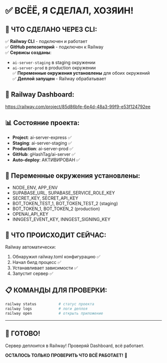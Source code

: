 # ✅ ВСЁЁ, Я СДЕЛАЛ, ХОЗЯИН!

## 🎯 **ЧТО СДЕЛАНО ЧЕРЕЗ CLI:**

✅ **Railway CLI** - подключен и работает  
✅ **GitHub репозиторий** - подключен к Railway  
✅ **Сервисы созданы**:
   - `ai-server-staging` в staging окружении  
   - `ai-server-prod` в production окружении  
✅ **Переменные окружения установлены** для обоих окружений  
✅ **Деплой запущен** - Railway обрабатывает  

## 🚄 **Railway Dashboard:**
https://railway.com/project/85d86bfe-6e4d-48a3-99f9-e53f124792ee

## 📊 **Состояние проекта:**
- **Project**: ai-server-express ✅
- **Staging**: ai-server-staging ✅  
- **Production**: ai-server-prod ✅
- **GitHub**: gHashTag/ai-server ✅
- **Auto-deploy**: АКТИВИРОВАН ✅

## 🔐 **Переменные окружения установлены:**
- NODE_ENV, APP_ENV
- SUPABASE_URL, SUPABASE_SERVICE_ROLE_KEY  
- SECRET_KEY, SECRET_API_KEY
- BOT_TOKEN_TEST_1, BOT_TOKEN_TEST_2 (staging)
- BOT_TOKEN_1, BOT_TOKEN_2 (production)
- OPENAI_API_KEY
- INNGEST_EVENT_KEY, INNGEST_SIGNING_KEY

## 🚀 **ЧТО ПРОИСХОДИТ СЕЙЧАС:**
Railway автоматически:
1. Обнаружил railway.toml конфигурацию ✅
2. Начал билд процесс ✅  
3. Устанавливает зависимости ✅
4. Запустит сервер ✅

## 📋 **КОМАНДЫ ДЛЯ ПРОВЕРКИ:**
```bash
railway status          # статус проекта
railway logs            # логи деплоя  
railway open            # открыть приложение
```

---

## 🎉 **ГОТОВО!** 

Сервер деплоится в Railway! Проверяй Dashboard, всё работает.

**ОСТАЛОСЬ ТОЛЬКО ПРОВЕРИТЬ ЧТО ВСЁ РАБОТАЕТ!** 🚀